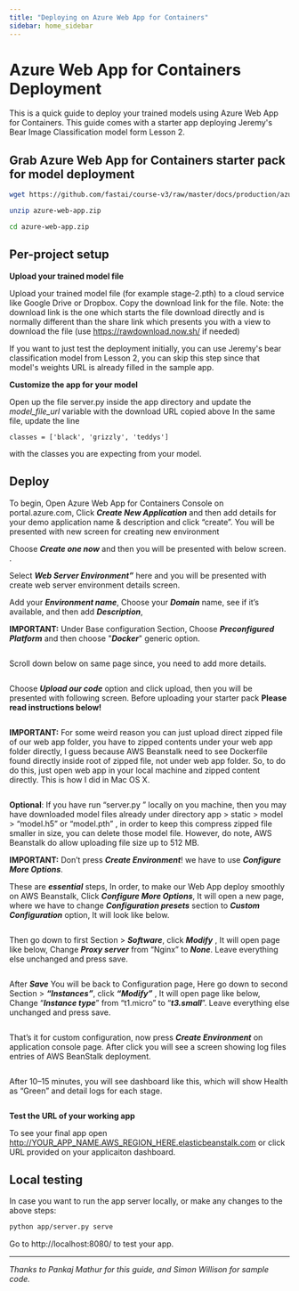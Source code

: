 ```yaml
---
title: "Deploying on Azure Web App for Containers"
sidebar: home_sidebar
---
```


# Azure Web App for Containers Deployment

This is a quick guide to deploy your trained models using Azure Web App for Containers. This guide comes with a starter app deploying Jeremy's Bear Image Classification model form Lesson 2.

## Grab Azure Web App for Containers starter pack for model deployment

```bash
wget https://github.com/fastai/course-v3/raw/master/docs/production/azure-web-app.zip

unzip azure-web-app.zip

cd azure-web-app.zip
```

## Per-project setup

**Upload your trained model file**

Upload your trained model file (for example stage-2.pth) to a cloud service like Google Drive or Dropbox. Copy the download link for the file. Note: the download link is the one which starts the file download directly and is normally different than the share link which presents you with a view to download the file (use https://rawdownload.now.sh/ if needed)

If you want to just test the deployment initially, you can use Jeremy's bear classification model from Lesson 2, you can skip this step since that model's weights URL is already filled in the sample app.


**Customize the app for your model**

Open up the file server.py inside the app directory and update the *model_file_url* variable with the download URL copied above
In the same file, update the line

`classes = ['black', 'grizzly', 'teddys']` 

with the classes you are expecting from your model.


## Deploy

To begin, Open Azure Web App for Containers Console on portal.azure.com, Click ***Create New Application*** and then add details for your demo application name & description and click “create”. You will be presented with new screen for creating new environment
<img alt="" src="https://cdn-images-1.medium.com/max/1600/1*quAQHRvOIMAk0Mk65HZFlw.png" class="screenshot">


Choose ***Create one now*** and then you will be presented with below screen. .
<img alt="" src="https://cdn-images-1.medium.com/max/1600/1*lHQAyoAtdvAgVViIPvLikg.png" class="screenshot">

Select ***Web Server Environment”*** here and you will be presented with create web server environment details screen.
<img alt="" src="https://cdn-images-1.medium.com/max/1600/1*XdBeWqjKIXi8NR2GRrG5lg.png" class="screenshot">

Add your ***Environment name***, Choose your ***Domain*** name, see if it’s available, and then add ***Description***, 

**IMPORTANT:** Under Base configuration Section, Choose ***Preconfigured Platform*** and then choose "***Docker***" generic option.

<img alt="" src="https://cdn-images-1.medium.com/max/1600/1*vn8LQgQhcmjC4rAwGPPGUA.png" class="screenshot">

Scroll down below on same page since, you need to add more details.

<img alt="" src="https://cdn-images-1.medium.com/max/1600/1*djdzftgYq0GVJTCrZ32SnQ.png" class="screenshot">

Choose ***Upload our code*** option and click upload, then you will be presented with following screen. Before uploading your starter pack **Please read instructions below!**

<img alt="" src="https://cdn-images-1.medium.com/max/1600/1*dSCUOfueGR9x1Yvc9wtSiw.png" class="screenshot">

**IMPORTANT:** For some weird reason you can just upload direct zipped file of our web app folder, you have to zipped contents under your web app folder directly, I guess because AWS Beanstalk need to see Dockerfile found directly inside root of zipped file, not under web app folder. So, to do do this, just open web app in your local machine and zipped content directly. This is how I did in Mac OS X.

<img alt="" src="https://cdn-images-1.medium.com/max/1600/1*gteqrx77ZiN2_931tlcyQQ.png" class="screenshot">

**Optional**: If you have run “server.py ” locally on you machine, then you may have downloaded model files already under directory app > static > model > “model.h5” or “model.pth” , in order to keep this compress zipped file smaller in size, you can delete those model file. However, do note, AWS Beanstalk do allow uploading file size up to 512 MB.

**IMPORTANT:** Don’t press ***Create Environment***! we have to use ***Configure More Options***.
<img alt="" src="https://cdn-images-1.medium.com/max/1600/1*5NFRFo5p3ZOduJHFOkQewA.png" class="screenshot">

These are ***essential*** steps, In order, to make our Web App deploy smoothly on AWS Beanstalk, Click ***Configure More Options***, It will open a new page, where we have to change ***Configuration presets*** section to ***Custom Configuration*** option, It will look like below.

<img alt="" src="https://cdn-images-1.medium.com/max/1600/1*eWV0eihm4CusaFz7b0dogw.png" class="screenshot">

Then go down to first Section > ***Software***, click ***Modify*** , It will open page like below, Change ***Proxy server*** from “Nginx” to ***None***. Leave everything else unchanged and press save.

<img alt="" src="https://cdn-images-1.medium.com/max/1600/1*ONxjzSZGhCq459dkyZROhw.png" class="screenshot">


After ***Save*** You will be back to Configuration page, Here go down to second Section > ***“Instances”***, click ***“Modify”*** , It will open page like below, Change “***Instance type***” from “t1.micro” to “***t3.small***”. Leave everything else unchanged and press save.

<img alt="" src="https://cdn-images-1.medium.com/max/1600/1*fOlaVJrC1XN708Cb1zkSWQ.png" class="screenshot">

That’s it for custom configuration, now press ***Create Environment*** on application console page. After click you will see a screen showing log files entries of AWS BeanStalk deployment. 

<img alt="" src="https://cdn-images-1.medium.com/max/1600/1*LStNH3er7EDPDHeHbElA8g.png" class="screenshot">

After 10–15 minutes, you will see dashboard like this, which will show Health as “Green” and detail logs for each stage.

<img alt="" src="https://cdn-images-1.medium.com/max/1600/1*yylhjLktaLDqGPnVAty0Yg.png" class="screenshot">


**Test the URL of your working app**

To see your final app open http://YOUR_APP_NAME.AWS_REGION_HERE.elasticbeanstalk.com or click URL provided on your applicaiton dashboard.


## Local testing
In case you want to run the app server locally, or make any changes to the above steps:

```bash
python app/server.py serve
```

Go to http://localhost:8080/ to test your app.

---

*Thanks to Pankaj Mathur for this guide, and Simon Willison for sample code.*
